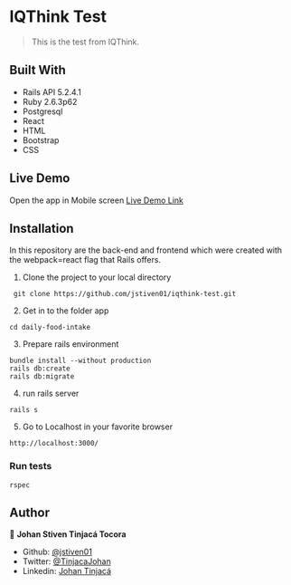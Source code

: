 # IQThink Test

> This is the test from IQThink.



## Built With

- Rails API 5.2.4.1
- Ruby 2.6.3p62
- Postgresql
- React
- HTML
- Bootstrap
- CSS

## Live Demo

Open the app in Mobile screen
[Live Demo Link](https://protected-badlands-67060.herokuapp.com/)

## Installation

In this repository are the back-end and frontend which were created with the webpack=react flag that Rails offers.

1. Clone the project to your local directory

```
 git clone https://github.com/jstiven01/iqthink-test.git
```

2. Get in to the folder app

```
cd daily-food-intake
```
3. Prepare rails environment

```
bundle install --without production
rails db:create
rails db:migrate
```

4. run rails server

```
rails s
```

5. Go to Localhost in your favorite browser

```
http://localhost:3000/
```

### Run tests

```
rspec
```

## Author

👤 **Johan Stiven Tinjacá Tocora**

- Github: [@jstiven01](https://github.com/jstiven01)
- Twitter: [@TinjacaJohan](https://twitter.com/TinjacaJohan)
- Linkedin: [Johan Tinjacá](https://www.linkedin.com/in/johanstiventinjaca/)
